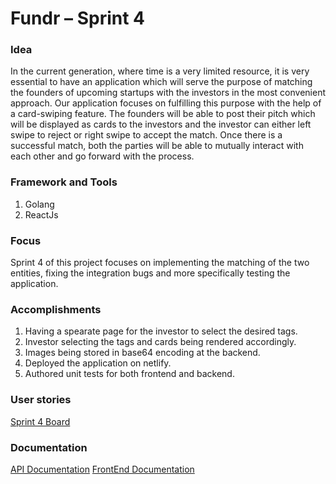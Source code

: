 # Fundr – Sprint 4

### Idea
In the current generation, where time is a very limited resource, it is very essential to have an application which will serve the purpose of matching the founders of upcoming startups with the investors in the most convenient approach. 
Our application focuses on fulfilling this purpose with the help of a card-swiping feature. The founders will be able to post their pitch which will be displayed as cards to the investors and the investor can either left swipe to reject or right swipe to accept the match. Once there is a successful match, both the parties will be able to mutually interact with each other and go forward with the process.

### Framework and Tools
1. Golang
2. ReactJs

### Focus
Sprint 4 of this project focuses on implementing the matching of the two entities, fixing the integration bugs and more specifically testing the application.

### Accomplishments

1. Having a spearate page for the investor to select the desired tags.
2. Investor selecting the tags and cards being rendered accordingly.
3. Images being stored in base64 encoding at the backend.
4. Deployed the application on netlify.
5. Authored unit tests for both frontend and backend.

### User stories

[Sprint 4 Board](https://github.com/tanishqshek/Fundr/projects/7)
### Documentation
[API Documentation](https://github.com/tanishqshek/Fundr/wiki/API-Documentation)
[FrontEnd Documentation](https://github.com/tanishqshek/Fundr/wiki/FrontEnd-Documentation)